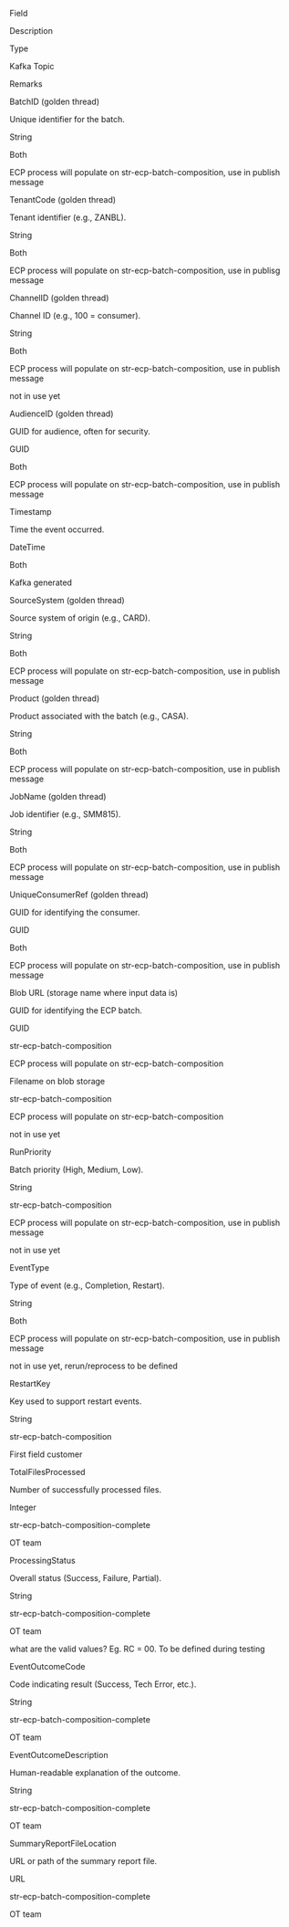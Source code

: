 	
Field
	
Description
	
Type
	
Kafka Topic
	
Remarks

 	
BatchID (golden thread)
	
Unique identifier for the batch.
	
String
	
Both
	
ECP process will populate on str-ecp-batch-composition, use in publish message

 	
TenantCode (golden thread)
	
Tenant identifier (e.g., ZANBL).
	
String
	
Both
	
ECP process will populate on str-ecp-batch-composition, use in publisg message

 	
ChannelID (golden thread)
	
Channel ID (e.g., 100 = consumer).
	
String
	
Both
	
ECP process will populate on str-ecp-batch-composition, use in publish message


not in use yet
	
AudienceID (golden thread)
	
GUID for audience, often for security.
	
GUID
	
Both
	
ECP process will populate on str-ecp-batch-composition, use in publish message

 	
Timestamp
	
Time the event occurred.
	
DateTime
	
Both
	
Kafka generated

 	
SourceSystem (golden thread)
	
Source system of origin (e.g., CARD).
	
String
	
Both
	
ECP process will populate on str-ecp-batch-composition, use in publish message

 	
Product (golden thread)
	
Product associated with the batch (e.g., CASA).
	
String
	
Both
	
ECP process will populate on str-ecp-batch-composition, use in publish message

 	
JobName (golden thread)
	
Job identifier (e.g., SMM815).
	
String
	
Both
	
ECP process will populate on str-ecp-batch-composition, use in publish message

 	
UniqueConsumerRef (golden thread)
	
GUID for identifying the consumer.
	
GUID
	
Both
	
ECP process will populate on str-ecp-batch-composition, use in publish message

 	
Blob URL (storage name where input data is)
	
GUID for identifying the ECP batch.
	
GUID
	
str-ecp-batch-composition
	
ECP process will populate on str-ecp-batch-composition

 	
Filename on blob storage 
	
 
	
 
	
str-ecp-batch-composition
	
ECP process will populate on str-ecp-batch-composition


not in use yet
	
RunPriority
	
Batch priority (High, Medium, Low).
	
String
	
str-ecp-batch-composition
	
ECP process will populate on str-ecp-batch-composition, use in publish message


not in use yet
	
EventType
	
Type of event (e.g., Completion, Restart).
	
String
	
Both
	
ECP process will populate on str-ecp-batch-composition, use in publish message


not in use yet, rerun/reprocess to be defined
	
RestartKey
	
Key used to support restart events.
	
String
	
str-ecp-batch-composition
	
First field customer

 	
TotalFilesProcessed
	
Number of successfully processed files.
	
Integer
	
str-ecp-batch-composition-complete
	
OT team

 	
ProcessingStatus
	
Overall status (Success, Failure, Partial).
	
String
	
str-ecp-batch-composition-complete
	
OT team


what are the valid values? Eg. RC = 00. To be defined during testing
	
EventOutcomeCode
	
Code indicating result (Success, Tech Error, etc.).
	
String
	
str-ecp-batch-composition-complete
	
OT team

 	
EventOutcomeDescription
	
Human-readable explanation of the outcome.
	
String
	
str-ecp-batch-composition-complete
	
OT team

 	
SummaryReportFileLocation
	
URL or path of the summary report file.
	
URL
	
str-ecp-batch-composition-complete
	
OT team
